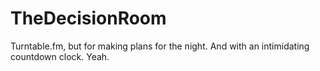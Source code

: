 TheDecisionRoom
===============

Turntable.fm, but for making plans for the night. And with an intimidating countdown clock. Yeah. 